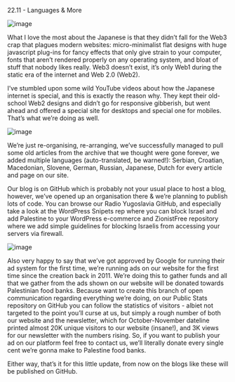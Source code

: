 22.11 - Languages & More

![image](https://github.com/user-attachments/assets/71658fcc-196b-42b3-90cd-3fa8bc7f1e50)

What I love the most about the Japanese is that they didn’t fall for the Web3 crap that plagues modern websites: micro-minimalist flat designs with huge javascript plug-ins for fancy effects that only give strain to your computer, fonts that aren’t rendered properly on any operating system, and bloat of stuff that nobody likes really. Web3 doesn’t exist, it’s only Web1 during the static era of the internet and Web 2.0 (Web2).

I’ve stumbled upon some wild YouTube videos about how the Japanese internet is special, and this is exactly the reason why. They kept their old-school Web2 designs and didn’t go for responsive gibberish, but went ahead and offered a special site for desktops and special one for mobiles. That’s what we’re doing as well.

![image](https://github.com/user-attachments/assets/8807b3da-7dcb-40f0-a146-259f31e0f4bc)

We’re just re-organising, re-arranging, we’ve successfully managed to pull some old articles from the archive that we thought were gone forever, we added multiple languages (auto-translated, be warned!): Serbian, Croatian, Macedonian, Slovene, German, Russian, Japanese, Dutch for every article and page on our site.

Our blog is on GitHub which is probably not your usual place to host a blog, however, we’ve opened up an organisation there & we’re planning to publish lots of code. You can browse our Radio Yugoslavia GitHub, and especially take a look at the WordPress Snipets rep where you can block Israel and add Palestine to your WordPress e-commerce and ZionistFree repository where we add simple guidelines for blocking Israelis from accessing your servers via firewall.

![image](https://github.com/user-attachments/assets/8a74c0da-17ce-4431-9bbd-f4f08eba4e2c)

Also very happy to say that we’ve got approved by Google for running their ad system for the first time, we’re running ads on our website for the first time since the creation back in 2011. We’re doing this to gather funds and all that we gather from the ads shown on our website will be donated towards Palestinian food banks. Because want to create this branch of open communication regarding everything we’re doing, on our Public Stats repository on GitHub you can follow the statistics of visitors - albiet not targeted to the point you’ll curse at us, but simply a rough number of both our website and the newsletter, which for October-November dateline printed almost 20K unique visitors to our website (insane!), and 3K views for our newsletter with the numbers rising. So, if you want to publish your ad on our platform feel free to contact us, we’ll literally donate every single cent we’re gonna make to Palestine food banks.

Either way, that’s it for this little update, from now on the blogs like these will be published on GitHub.

